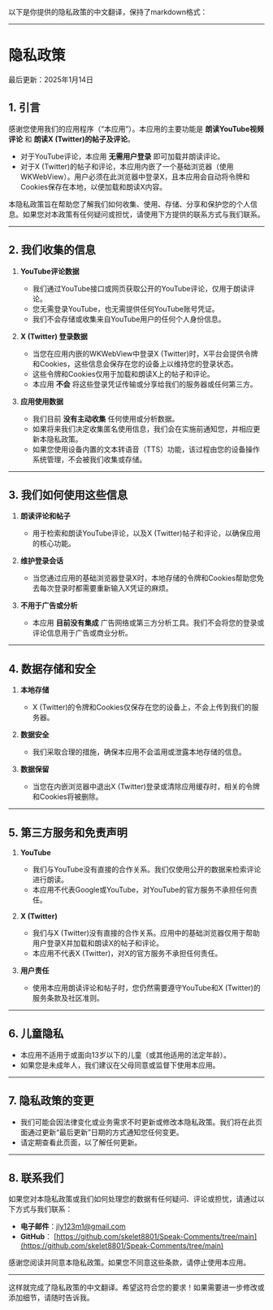 以下是你提供的隐私政策的中文翻译，保持了markdown格式：

---

# 隐私政策

最后更新：2025年1月14日

## 1. 引言
感谢您使用我们的应用程序（“本应用”）。本应用的主要功能是 **朗读YouTube视频评论** 和 **朗读X (Twitter)的帖子及评论**。  
- 对于YouTube评论，本应用 **无需用户登录** 即可加载并朗读评论。  
- 对于X (Twitter)的帖子和评论，本应用内嵌了一个基础浏览器（使用WKWebView）。用户必须在此浏览器中登录X，且本应用会自动将令牌和Cookies保存在本地，以便加载和朗读X内容。

本隐私政策旨在帮助您了解我们如何收集、使用、存储、分享和保护您的个人信息。如果您对本政策有任何疑问或担忧，请使用下方提供的联系方式与我们联系。

---

## 2. 我们收集的信息
1. **YouTube评论数据**  
   - 我们通过YouTube接口或网页获取公开的YouTube评论，仅用于朗读评论。  
   - 您无需登录YouTube，也无需提供任何YouTube账号凭证。  
   - 我们不会存储或收集来自YouTube用户的任何个人身份信息。

2. **X (Twitter) 登录数据**  
   - 当您在应用内嵌的WKWebView中登录X (Twitter)时，X平台会提供令牌和Cookies，这些信息会保存在您的设备上以维持您的登录状态。  
   - 这些令牌和Cookies仅用于加载和朗读X上的帖子和评论。  
   - 本应用 **不会** 将这些登录凭证传输或分享给我们的服务器或任何第三方。

3. **应用使用数据**  
   - 我们目前 **没有主动收集** 任何使用或分析数据。  
   - 如果将来我们决定收集匿名使用信息，我们会在实施前通知您，并相应更新本隐私政策。  
   - 如果您使用设备内置的文本转语音（TTS）功能，该过程由您的设备操作系统管理，不会被我们收集或存储。

---

## 3. 我们如何使用这些信息
1. **朗读评论和帖子**  
   - 用于检索和朗读YouTube评论，以及X (Twitter)帖子和评论，以确保应用的核心功能。

2. **维护登录会话**  
   - 当您通过应用的基础浏览器登录X时，本地存储的令牌和Cookies帮助您免去每次登录时都需要重新输入X凭证的麻烦。

3. **不用于广告或分析**  
   - 本应用 **目前没有集成** 广告网络或第三方分析工具。我们不会将您的登录或评论信息用于广告或商业分析。

---

## 4. 数据存储和安全
1. **本地存储**  
   - X (Twitter)的令牌和Cookies仅保存在您的设备上，不会上传到我们的服务器。

2. **数据安全**  
   - 我们采取合理的措施，确保本应用不会滥用或泄露本地存储的信息。

3. **数据保留**  
   - 当您在内嵌浏览器中退出X (Twitter)登录或清除应用缓存时，相关的令牌和Cookies将被删除。

---

## 5. 第三方服务和免责声明
1. **YouTube**  
   - 我们与YouTube没有直接的合作关系。我们仅使用公开的数据来检索评论进行朗读。  
   - 本应用不代表Google或YouTube，对YouTube的官方服务不承担任何责任。

2. **X (Twitter)**  
   - 我们与X (Twitter)没有直接的合作关系。应用中的基础浏览器仅用于帮助用户登录X并加载和朗读X的帖子和评论。  
   - 本应用不代表X (Twitter)，对X的官方服务不承担任何责任。

3. **用户责任**  
   - 使用本应用朗读评论和帖子时，您仍然需要遵守YouTube和X (Twitter)的服务条款及社区准则。

---

## 6. 儿童隐私
- 本应用不适用于或面向13岁以下的儿童（或其他适用的法定年龄）。  
- 如果您是未成年人，我们建议在父母同意或监督下使用本应用。

---

## 7. 隐私政策的变更
- 我们可能会因法律变化或业务需求不时更新或修改本隐私政策。我们将在此页面通过更新“最后更新”日期的方式通知您任何变更。  
- 请定期查看此页面，以了解任何更新。

---

## 8. 联系我们
如果您对本隐私政策或我们如何处理您的数据有任何疑问、评论或担忧，请通过以下方式与我们联系：

- **电子邮件**：jly123m1@gmail.com
- **GitHub**： [https://github.com/skelet8801/Speak-Comments/tree/main](https://github.com/skelet8801/Speak-Comments/tree/main)

感谢您阅读并同意本隐私政策。如果您不同意这些条款，请停止使用本应用。

---

这样就完成了隐私政策的中文翻译。希望这符合您的要求！如果需要进一步修改或添加细节，请随时告诉我。
